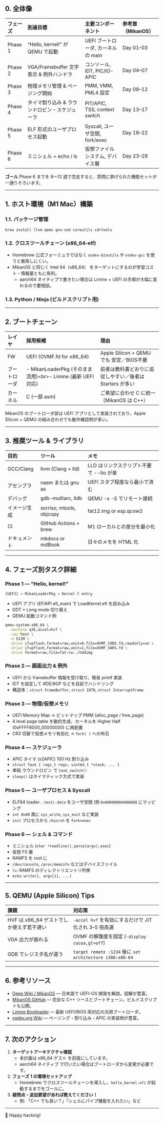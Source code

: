 ## 0\. 全体像

| フェーズ | 到達目標                                       | 主要コンポーネント               | 参考章（MikanOS） |
| :------- | :--------------------------------------------- | :------------------------------- | :---------------- |
| Phase 1  | “Hello, kernel\!” が QEMU で起動                | UEFI ブートローダ, カーネルの main | Day 01–03         |
| Phase 2  | VGA/Framebuffer 文字表示 & 例外ハンドラ        | コンソール, IDT, PIC/IO-APIC     | Day 04–07         |
| Phase 3  | 物理メモリ管理 & ページング開始                | PMM, VMM, PML4 設定              | Day 08–12         |
| Phase 4  | タイマ割り込み & ラウンドロビン・スケジューラ | PIT/APIC, TSS, context switch    | Day 13–17         |
| Phase 5  | ELF 形式のユーザプロセス起動                   | Syscall, ユーザ空間, fork/exec   | Day 18–22         |
| Phase 6  | ミニシェル + echo / ls                         | 仮想ファイルシステム, デバイス層 | Day 23–28         |

**ゴール**
Phase 6 までを 8〜12 週で完走すると、質問に挙げられた機能セットが一通りそろいます。

-----

## 1\. ホスト環境（M1 Mac）構築

### 1.1. パッケージ管理

```bash
brew install llvm qemu gnu-sed coreutils cdrtools
```

### 1.2. クロスツールチェーン (x86\_64-elf)

  * Homebrew 公式フォーミュラではなく `osdev-binutils` や `osdev-gcc` を使うと衝突しにくい。
  * MikanOS と同じく Intel 64（x86\_64） をターゲットにするのが学習コスト・情報量ともに有利。
      * aarch64 ネイティブで書きたい場合は Limine + UEFI の手順が大幅に変わるので要相談。

### 1.3. Python / Ninja (ビルドスクリプト用)

-----

## 2\. ブートチェーン

| レイヤ       | 採用候補                      | 理由                                             |
| :----------- | :---------------------------- | :----------------------------------------------- |
| FW           | UEFI (OVMF.fd for x86\_64)     | Apple Silicon + QEMU でも 安定／BIOS不要         |
| ブートローダ | - MikanLoaderPkg (そのまま流用)\<br\>- Limine (最新 UEFI 対応) | 前者は教科書どおりに追従しやすい／後者は Starters が多い |
| カーネル     | C (一部 asm)                  | ご希望に合わせ C に統一（MikanOS は C++）        |

MikanOS のブートローダ部は UEFI アプリとして実装されており、Apple Silicon + QEMU の組み合わせでも動作確認例が多い。

-----

## 3\. 推奨ツール & ライブラリ

| 目的         | ツール              | メモ                                           |
| :----------- | :------------------ | :--------------------------------------------- |
| GCC/Clang    | llvm (Clang + lld)  | LLD はリンクスクリプト不要で --lto が楽      |
| アセンブラ   | nasm または gnu as  | UEFI スタブ程度なら最小で済む                  |
| デバッグ     | gdb-multiarc, lldb  | QEMU -s -S でリモート接続                      |
| イメージ生成 | xorriso, mtools, objcopy | fat12.img or esp.qcow2                         |
| CI           | GitHub Actions + brew | M1 ローカルとの差分を最小化                      |
| ドキュメント | mkdocs or mdBook    | 日々のメモを HTML 化                           |

-----

## 4\. フェーズ別タスク詳細

### Phase 1 — “Hello, kernel\!”

`[UEFI] → MikanLoaderPkg → Kernel C entry`

  * UEFI アプリ (EFIAPI efi\_main) で LoadKernel.efi を読み込み
  * GDT + Long mode 切り替え
  * QEMU 起動コマンド例

<!-- end list -->

```bash
qemu-system-x86_64 \
  -machine q35,accel=hvf \
  -cpu host \
  -m 512M \
  -drive if=pflash,format=raw,unit=0,file=OVMF_CODE.fd,readonly=on \
  -drive if=pflash,format=raw,unit=1,file=OVMF_VARS.fd \
  -drive format=raw,file=fat:rw:./hddimg
```

### Phase 2 — 画面出力 & 例外

  * UEFI から framebuffer 情報を受け取り、簡易 printf 実装
  * IDT を設定して \#DE/\#GP などを自前でハンドリング
  * 構造体：`struct FrameBuffer`, `struct IDTR`, `struct InterruptFrame`

### Phase 3 — 物理/仮想メモリ

  * UEFI Memory Map → ビットマップ PMM (alloc\_page / free\_page)
  * 4 level page table を動的生成、カーネルを Higher Half (0xFFFF8000\_00000000) に再配置
  * CR3 切替で仮想メモリ有効化 → `fork( )` への布石

### Phase 4 — スケジューラ

  * APIC タイマ (x2APIC) 100 Hz 割り込み
  * `struct Task { regs_t regs; uint64_t *stack; ... }`
  * 単純 ラウンドロビン で `task_switch()`
  * `sleep()` はタイマティック方式で実装

### Phase 5 — ユーザプロセス & Syscall

  * ELF64 loader: `.text/.data` をユーザ空間 (例 `0x00000000400000`) にマッピング
  * `int 0x80` 風に `sys_write`, `sys_exit` など実装
  * `init` プロセスから `/bin/sh` を `fork+exec`

### Phase 6 — シェル & コマンド

  * ミニシェル (`char *readline()`, `parse(argv)`, `exec`)
  * 仮想 FS 層
  * RAMFS を root に
  * `/dev/console`, `/proc/meminfo` などはデバイスファイル
  * `ls`: RAMFS のディレクトリエントリ列挙
  * `echo`: `write(1, argv[1], ...)`

-----

## 5\. QEMU (Apple Silicon) Tips

| 課題                         | 対応策                                              |
| :--------------------------- | :-------------------------------------------------- |
| HVF は x86\_64 ゲストでしか使えず若干遅い | `-accel hvf` を有効にするだけで JIT 化され 3–5 倍高速 |
| VGA 出力が崩れる             | OVMF の解像度を固定 (`-display cocoa,gl=off`)       |
| GDB でレジスタ名が違う       | `target remote :1234` 後に `set architecture i386:x86-64` |

-----

## 6\. 参考リソース

  * [Deep Wiki / MikanOS](https://www.google.com/search?q=https://wiki.deep-explorer.net/mikanos) — 日本語で UEFI-OS 開発を解説。図解が豊富。
  * [MikanOS GitHub](https://github.com/uchan-nos/mikanos) — 完全な C++ ソースとブートチェーン。ビルドスクリプトも公開。
  * [Limine Bootloader](https://github.com/limine-bootloader/limine) — 最新 UEFI/BIOS 両対応の汎用ブートローダ。
  * [osdev.org Wiki](https://wiki.osdev.org/Main_Page) — ページング・割り込み・APIC の実装例が豊富。

-----

## 7\. 次のアクション

1.  **ターゲットアーキテクチャ確認**
      * 本計画は x86\_64 ゲスト を前提にしています。
      * aarch64 ネイティブ で行いたい場合はブートローダから変更が必要です。
2.  **フェーズ 1 の環境セットアップ**
      * Homebrew でクロスツールチェーンを導入し、`hello_kernel.efi` が起動するまでをゴールに。
3.  **疑問点・追加要望があれば教えてください！**
      * 例: 「C++ でも良い？」「シェルにパイプ機能を入れたい」など

-----

🎉 Happy hacking\!